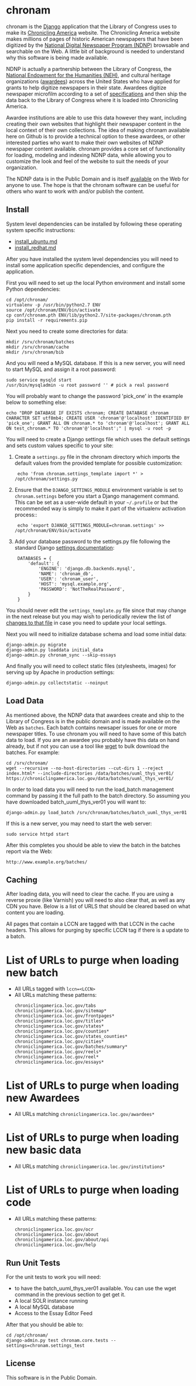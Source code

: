 chronam
=======

chronam is the [Django](http://djangoproject.com) application that the 
Library of Congress uses to make its 
[Chronicling America](http://chroniclingamerica.loc.gov) website.
The Chronicling America website makes millions of pages of historic American 
newspapers that have been digitized by the 
[National Digital Newspaper Program (NDNP)](http://www.loc.gov/ndnp/) 
browsable and searchable on the Web. A little bit of background is needed to 
understand why this software is being made available.

NDNP is actually a partnership between the Library of Congress, the 
[National Endowment for the Humanities (NEH)](http://www.neh.gov), and 
cultural heritage organizations
([awardees](http://chroniclingamerica.loc.gov/awardees/)) across the 
United States who have applied for grants to help digitize newspapers 
in their state. Awardees digitize newspaper microfilm according 
to a set of [specifications](http://www.loc.gov/ndnp/guidelines/)
and then ship the data back to the Library of Congress where it is 
loaded into Chronicling America. 

Awardee institutions are able to use this data however
they want, including creating their own websites that highlight their 
newspaper content in the local context of their own collections. The idea of
making chronam available here on Github is to provide a technical option to 
these awardees, or other interested parties who want to make their own websites 
of NDNP newspaper content available. chronam provides a core set of functionality 
for loading, modeling and indexing NDNP data, while allowing you to customize 
the look and feel of the website to suit the needs of your organization. 

The NDNP data is in the Public Domain and is itself [available](http://chroniclingamerica.loc.gov/data/batches/)
on the Web for anyone to use. The hope is that the chronam software can be
useful for others who want to work with and/or publish the content.

Install
-------

System level dependencies can be installed by following these operating system 
specific instructions:

* [install_ubuntu.md](install_ubuntu.md)
* [install_redhat.md](install_redhat.md)

After you have installed the system level dependencies you will need to 
install some application specific dependencies, and configure the application.

First you will need to set up the local Python environment and install some
Python dependencies:

    cd /opt/chronam/
    virtualenv -p /usr/bin/python2.7 ENV
    source /opt/chronam/ENV/bin/activate
    cp conf/chronam.pth ENV/lib/python2.7/site-packages/chronam.pth
    pip install -r requirements.pip

Next you need to create some directories for data:

    mkdir /srv/chronam/batches
    mkdir /srv/chronam/cache
    mkdir /srv/chronam/bib

And you will need a MySQL database. If this is a new server, you will need to
start MySQL and assign it a root password:

    sudo service mysqld start
    /usr/bin/mysqladmin -u root password '' # pick a real password

You will probably want to change the password 'pick_one' in the example below
to something else:

    echo "DROP DATABASE IF EXISTS chronam; CREATE DATABASE chronam CHARACTER SET utf8mb4; CREATE USER 'chronam'@'localhost' IDENTIFIED BY 'pick_one'; GRANT ALL ON chronam.* to 'chronam'@'localhost'; GRANT ALL ON test_chronam.* TO 'chronam'@'localhost';" | mysql -u root -p

You will need to create a Django settings file which uses the default settings
and sets custom values specific to your site:

1. Create a `settings.py` file in the chronam directory which imports the default values
   from the provided template for possible customization:

        echo 'from chronam.settings_template import *' > /opt/chronam/settings.py

1. Ensure that the `DJANGO_SETTINGS_MODULE` environment variable is set to
   `chronam.settings` before you start a Django management command. This can be
   set as a user-wide default in your `~/.profile` or but the recommended way is
   simply to make it part of the virtualenv activation process::

        echo 'export DJANGO_SETTINGS_MODULE=chronam.settings' >> /opt/chronam/ENV/bin/activate

1. Add your database password to the settings.py file following the standard
   Django [settings documentation](https://docs.djangoproject.com/en/1.8/ref/settings/#databases):

        DATABASES = {
            'default': {
                'ENGINE': 'django.db.backends.mysql',
                'NAME': 'chronam_db',
                'USER': 'chronam_user',
                'HOST': 'mysql.example.org',
                'PASSWORD': 'NotTheRealPassword',
            }
        }

You should never edit the `settings_template.py` file since that may change in
the next release but you may wish to periodically review the list of
[changes to that file](https://github.com/LibraryOfCongress/chronam/commits/master/settings_template.py)
in case you need to update your local settings.

Next you will need to initialize database schema and load some initial data:

    django-admin.py migrate
    django-admin.py loaddata initial_data
    django-admin.py chronam_sync --skip-essays

And finally you will need to collect static files (stylesheets, images) 
for serving up by Apache in production settings:

    django-admin.py collectstatic --noinput

Load Data
--------

As mentioned above, the NDNP data that awardees create and ship to the Library
of Congress is in the public domain and is made available on the Web as 
`batches`. Each batch contains newsaper issues for one or more newspaper 
titles. To use chronam you will need to have some of this batch data to load. If
you are an awardee you probably have this data on hand already, but if not
you can use a tool like [wget](http://www.gnu.org/software/wget/) to bulk 
download the batches. For example:

    cd /srv/chronam/
    wget --recursive --no-host-directories --cut-dirs 1 --reject index.html* --include-directories /data/batches/uuml_thys_ver01/ https://chroniclingamerica.loc.gov/data/batches/uuml_thys_ver01/

In order to load data you will need to run the load_batch management command by
passing it the full path to the batch directory. So assuming you have downloaded
batch_uuml_thys_ver01 you will want to:

    django-admin.py load_batch /srv/chronam/batches/batch_uuml_thys_ver01

If this is a new server, you may need to start the web server:

    sudo service httpd start

After this completes you should be able to view the batch in the batches report
via the Web:

    http://www.example.org/batches/

Caching
-------

After loading data, you will need to clear the cache. If you are using a reverse proxie (like Varnish) you will need to also clear that, as well as any CDN you have. Below is a list of URLS that should be cleared based on what content you are loading.

All pages that contain a LCCN are tagged with that LCCN in the cache headers. This allows for purging by specific LCCN tag if there is a update to a batch.

List of URLs to purge when loading new batch
==============================================
* All URLs tagged with `lccn=<LCCN>`
* All URLs matching these patterns:
    ```
    chroniclingamerica.loc.gov/tabs
    chroniclingamerica.loc.gov/sitemap*
    chroniclingamerica.loc.gov/frontpages*
    chroniclingamerica.loc.gov/titles*
    chroniclingamerica.loc.gov/states*
    chroniclingamerica.loc.gov/counties*
    chroniclingamerica.loc.gov/states_counties*
    chroniclingamerica.loc.gov/cities*
    chroniclingamerica.loc.gov/batches/summary*
    chroniclingamerica.loc.gov/reels*
    chroniclingamerica.loc.gov/reel*
    chroniclingamerica.loc.gov/essays*
    ```

List of URLs to purge when loading new Awardees
===============================================
* All URLs matching `chroniclingamerica.loc.gov/awardees*`

List of URLs to purge when loading new basic data
=================================================
* All URLs matching `chroniclingamerica.loc.gov/institutions*`

List of URLs to purge when loading code
=======================================
* All URLs matching these patterns:
    ```
    chroniclingamerica.loc.gov/ocr
    chroniclingamerica.loc.gov/about
    chroniclingamerica.loc.gov/about/api
    chroniclingamerica.loc.gov/help
    ```

Run Unit Tests
--------------

For the unit tests to work you will need:
* to have the batch_uuml_thys_ver01 available. You can use the wget command in the previous section to get get it.
* A local SOLR instance running
* A local MySQL database
* Access to the Essay Editor Feed

After that you should be able to:

    cd /opt/chronam/
    django-admin.py test chronam.core.tests --settings=chronam.settings_test

License
-------

This software is in the Public Domain.
